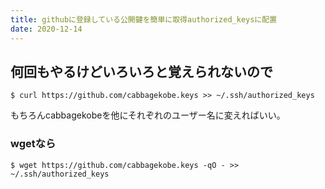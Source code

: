 ```yaml
---
title: githubに登録している公開鍵を簡単に取得authorized_keysに配置
date: 2020-12-14
---
```



何回もやるけどいろいろと覚えられないので
----------------------------------------------------

```
$ curl https://github.com/cabbagekobe.keys >> ~/.ssh/authorized_keys
```

もちろんcabbagekobeを他にそれぞれのユーザー名に変えればいい。

### wgetなら

```
$ wget https://github.com/cabbagekobe.keys -qO - >> ~/.ssh/authorized_keys
```

